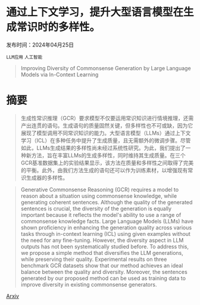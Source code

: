 # 通过上下文学习，提升大型语言模型在生成常识时的多样性。

发布时间：2024年04月25日

`LLM应用` `人工智能`

> Improving Diversity of Commonsense Generation by Large Language Models via In-Context Learning

# 摘要

> 生成性常识推理（GCR）要求模型不仅要运用常识知识进行情境推理，还需产出连贯的语句。生成语句的质量固然关键，但多样性也不可或缺，因为它展现了模型调用不同常识知识的能力。大型语言模型（LLMs）通过上下文学习（ICL）在多种任务中提升了生成质量，且无需额外的微调步骤。尽管如此，LLMs生成结果的多样性尚未经过系统性研究。为此，我们提出了一种新方法，旨在丰富LLMs的生成多样性，同时维持其生成质量。在三个GCR基准数据集上的实验结果显示，该方法在质量和多样性之间取得了完美的平衡。此外，由我们方法生成的语句还可以作为训练素材，以增强现有常识生成器的多样性。

> Generative Commonsense Reasoning (GCR) requires a model to reason about a situation using commonsense knowledge, while generating coherent sentences. Although the quality of the generated sentences is crucial, the diversity of the generation is equally important because it reflects the model's ability to use a range of commonsense knowledge facts. Large Language Models (LLMs) have shown proficiency in enhancing the generation quality across various tasks through in-context learning (ICL) using given examples without the need for any fine-tuning. However, the diversity aspect in LLM outputs has not been systematically studied before. To address this, we propose a simple method that diversifies the LLM generations, while preserving their quality. Experimental results on three benchmark GCR datasets show that our method achieves an ideal balance between the quality and diversity. Moreover, the sentences generated by our proposed method can be used as training data to improve diversity in existing commonsense generators.

[Arxiv](https://arxiv.org/abs/2404.16807)